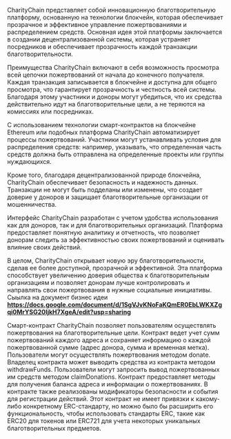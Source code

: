 CharityChain представляет собой инновационную благотворительную платформу, основанную на технологии блокчейн, которая обеспечивает прозрачное и эффективное управление пожертвованиями и распределением средств. Основная идея этой платформы заключается в создании децентрализованной системы, которая устраняет посредников и обеспечивает прозрачность каждой транзакции благотворительности.

Преимущества CharityChain включают в себя возможность просмотра всей цепочки пожертвований от начала до конечного получателя. Каждая транзакция записывается в блокчейне и доступна для общего просмотра, что гарантирует прозрачность и честность всей системы. Благодаря этому участники и доноры могут убедиться, что их средства действительно идут на благотворительные цели, а не теряются на комиссиях или посредниках.

С использованием технологии смарт-контрактов на блокчейне Ethereum или подобных платформа CharityChain автоматизирует процессы пожертвований. Участники могут устанавливать условия для распределения средств: например, указывать, что определенная часть средств должна быть отправлена на определенные проекты или группы нуждающихся.

Кроме того, благодаря децентрализованной природе блокчейна, CharityChain обеспечивает безопасность и надежность данных. Транзакции не могут быть подделаны или изменены, что создает доверие у доноров и защищает благотворительные организации от мошенничества.

Интерфейс CharityChain разработан с учетом удобства использования как для доноров, так и для благотворительных организаций. Платформа предоставляет понятную аналитику и отчетность, что позволяет донорам следить за эффективностью своих пожертвований и оценивать влияние своих действий.

В целом, CharityChain открывает новую эру благотворительности, сделав ее более доступной, прозрачной и эффективной. Эта платформа способствует увеличению доверия общества к благотворительным организациям и позволяет донорам лучше контролировать и направлять свои пожертвования в нужные социальные инициативы.
Сыылка на документ бизнес идеи **https://docs.google.com/document/d/1SgVJvKNoFaKQmER0EbLWKXZgqi0MrYSG20IjkH7XgeA/edit?usp=sharing**

Смарт-контракт CharityChain позволяет пользователям осуществлять пожертвования на благотворительные цели.
Контракт ведет учет сумм пожертвований каждого адреса и сохраняет информацию о каждой пожертвованной сумме (адрес донора, сумма и временная метка).
Пользователи могут осуществлять пожертвования методом donate.
Владелец контракта может выводить средства из контракта методом withdrawFunds.
Пользователи могут запросить вывод пожертвованных им средств методом claimDonations.
Контракт предоставляет методы для получения баланса адреса и информации о пожертвованиях.
В контракте также реализованы модификаторы безопасности и события для регистрации действий.
Этот контракт не имеет привязки к какому-либо конкретному ERC-стандарту, но можно было бы расширить его функциональность, чтобы использовать стандарты ERC, такие как ERC20 для токенов или ERC721 для учета некоторых уникальных благотворительных предметов.
